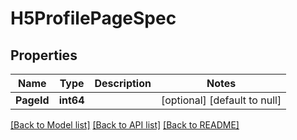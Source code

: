 # H5ProfilePageSpec

## Properties
Name | Type | Description | Notes
------------ | ------------- | ------------- | -------------
**PageId** | **int64** |  | [optional] [default to null]

[[Back to Model list]](../README.md#documentation-for-models) [[Back to API list]](../README.md#documentation-for-api-endpoints) [[Back to README]](../README.md)



